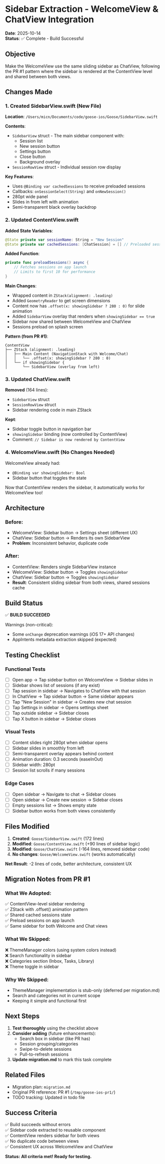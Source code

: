 # Sidebar Extraction - WelcomeView & ChatView Integration

**Date**: 2025-10-14  
**Status**: ✅ Complete - Build Successful

## Objective

Make the WelcomeView use the same sliding sidebar as ChatView, following the PR #1 pattern where the sidebar is rendered at the ContentView level and shared between both views.

## Changes Made

### 1. Created SidebarView.swift (New File)

**Location**: `/Users/micn/Documents/code/goose-ios/Goose/SidebarView.swift`

**Contents**:
- `SidebarView` struct - The main sidebar component with:
  - Session list
  - New session button
  - Settings button
  - Close button
  - Background overlay
- `SessionRowView` struct - Individual session row display

**Key Features**:
- Uses `@Binding var cachedSessions` to receive preloaded sessions
- Callbacks: `onSessionSelect(String)` and `onNewSession()`
- 280pt wide panel
- Slides in from left with animation
- Semi-transparent black overlay backdrop

### 2. Updated ContentView.swift

**Added State Variables**:
```swift
@State private var sessionName: String = "New Session"
@State private var cachedSessions: [ChatSession] = [] // Preloaded sessions
```

**Added Function**:
```swift
private func preloadSessions() async {
    // Fetches sessions on app launch
    // Limits to first 10 for performance
}
```

**Main Changes**:
- Wrapped content in `ZStack(alignment: .leading)`
- Added `GeometryReader` to get screen dimensions
- Content now has `.offset(x: showingSidebar ? 280 : 0)` for slide animation
- Added `SidebarView` overlay that renders when `showingSidebar == true`
- Sidebar now shared between WelcomeView and ChatView
- Sessions preload on splash screen

**Pattern (from PR #1)**:
```
ContentView
├── ZStack (alignment: .leading)
│   ├── Main Content (NavigationStack with Welcome/Chat)
│   │   └── .offset(x: showingSidebar ? 280 : 0)
│   └── if showingSidebar {
│       └── SidebarView (overlay from left)
```

### 3. Updated ChatView.swift

**Removed** (164 lines):
- `SidebarView` struct
- `SessionRowView` struct  
- Sidebar rendering code in main ZStack

**Kept**:
- Sidebar toggle button in navigation bar
- `showingSidebar` binding (now controlled by ContentView)
- Comment: `// Sidebar is now rendered by ContentView`

### 4. WelcomeView.swift (No Changes Needed)

WelcomeView already had:
- `@Binding var showingSidebar: Bool`
- Sidebar button that toggles the state

Now that ContentView renders the sidebar, it automatically works for WelcomeView too!

## Architecture

### Before:
- WelcomeView: Sidebar button → Settings sheet (different UX)
- ChatView: Sidebar button → Renders its own SidebarView
- **Problem**: Inconsistent behavior, duplicate code

### After:
- ContentView: Renders single SidebarView instance
- WelcomeView: Sidebar button → Toggles `showingSidebar`
- ChatView: Sidebar button → Toggles `showingSidebar`
- **Result**: Consistent sliding sidebar from both views, shared sessions cache

## Build Status

✅ **BUILD SUCCEEDED**

Warnings (non-critical):
- Some `onChange` deprecation warnings (iOS 17+ API changes)
- AppIntents metadata extraction skipped (expected)

## Testing Checklist

### Functional Tests
- [ ] Open app → Tap sidebar button on WelcomeView → Sidebar slides in
- [ ] Sidebar shows list of sessions (if any exist)
- [ ] Tap session in sidebar → Navigates to ChatView with that session
- [ ] In ChatView → Tap sidebar button → Same sidebar appears
- [ ] Tap "New Session" in sidebar → Creates new chat session
- [ ] Tap Settings in sidebar → Opens settings sheet
- [ ] Tap outside sidebar → Sidebar closes
- [ ] Tap X button in sidebar → Sidebar closes

### Visual Tests
- [ ] Content slides right 280pt when sidebar opens
- [ ] Sidebar slides in smoothly from left
- [ ] Semi-transparent overlay appears behind content
- [ ] Animation duration: 0.3 seconds (easeInOut)
- [ ] Sidebar width: 280pt
- [ ] Session list scrolls if many sessions

### Edge Cases
- [ ] Open sidebar → Navigate to chat → Sidebar closes
- [ ] Open sidebar → Create new session → Sidebar closes
- [ ] Empty sessions list → Shows empty state
- [ ] Sidebar button works from both views consistently

## Files Modified

1. **Created**: `Goose/SidebarView.swift` (172 lines)
2. **Modified**: `Goose/ContentView.swift` (+90 lines of sidebar logic)
3. **Modified**: `Goose/ChatView.swift` (-164 lines, removed sidebar code)
4. **No changes**: `Goose/WelcomeView.swift` (works automatically)

**Net Result**: -2 lines of code, better architecture, consistent UX

## Migration Notes from PR #1

### What We Adopted:
✅ ContentView-level sidebar rendering  
✅ ZStack with .offset() animation pattern  
✅ Shared cached sessions state  
✅ Preload sessions on app launch  
✅ Same sidebar for both Welcome and Chat views

### What We Skipped:
❌ ThemeManager colors (using system colors instead)  
❌ Search functionality in sidebar  
❌ Categories section (Inbox, Tasks, Library)  
❌ Theme toggle in sidebar  

### Why We Skipped:
- ThemeManager implementation is stub-only (deferred per migration.md)
- Search and categories not in current scope
- Keeping it simple and functional first

## Next Steps

1. **Test thoroughly** using the checklist above
2. **Consider adding** (future enhancements):
   - Search box in sidebar (like PR has)
   - Session grouping/categories
   - Swipe-to-delete sessions
   - Pull-to-refresh sessions
3. **Update migration.md** to mark this task complete

## Related Files

- Migration plan: `migration.md`
- Original PR reference: PR #1 (`/tmp/goose-ios-pr1/`)
- TODO tracking: Updated in todo file

## Success Criteria

✅ Build succeeds without errors  
✅ Sidebar code extracted to reusable component  
✅ ContentView renders sidebar for both views  
✅ No duplicate code between views  
✅ Consistent UX across WelcomeView and ChatView  

**Status: All criteria met! Ready for testing.**
